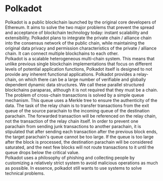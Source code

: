# Polkadot

Polkadot is a public blockchain launched by the original core developers of Ethereum. It aims to solve the two major problems that prevent the spread and acceptance of blockchain technology today: instant scalability and extensibility. Polkadot plans to integrate the private chain / alliance chain into the consensus network of the public chain, while maintaining the original data privacy and permission characteristics of the private / alliance chain. It can connect multiple blockchains to each other.  
Polkadot is a scalable heterogeneous multi-chain system. This means that unlike previous single blockchain implementations that focus on different levels of potential application functions, Polkadot itself is designed to not provide any inherent functional applications. Polkadot provides a relay-chain, on which there can be a large number of verifiable and globally dependent dynamic data structures. We call these parallel structured blockchains paraparas, although it is not required that they must be a chain.  
The problem of cross-chain transactions is solved by a simple queue mechanism. This queue uses a Merkle tree to ensure the authenticity of the data. The task of the relay chain is to transfer transactions from the exit queue of the source parachain to the incoming queue of the destination parachain. The forwarded transaction will be referenced on the relay chain, not the transaction of the relay chain itself. In order to prevent one parachain from sending junk transactions to another parachain, it is stipulated that after sending each transaction after the previous block ends, the target parachain's queue cannot be too large. If the queue is too large after the block is processed, the destination parachain will be considered saturated, and the next few blocks will not route transactions to it until the queue drops below the critical value.  
Polkadot uses a philosophy of phishing and collecting people by customizing a relatively strict system to avoid malicious operations as much as possible. In essence, polkadot still wants to use systems to solve technical problems.   